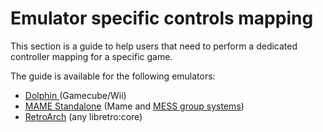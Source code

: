 # Emulator specific controls mapping

This section is a guide to help users that need to perform a dedicated controller mapping for a specific game.

The guide is available for the following emulators:

* [Dolphin ](https://wiki.retrobat.org/controllers/specific\_mapping/dolphin-controller-mapping)(Gamecube/Wii)
* [MAME Standalone](https://wiki.retrobat.org/controllers/specific\_mapping/mame64-controller-mapping) (Mame and [MESS group systems](https://wiki.retrobat.org/navigation/system-view-and-game-view#grouped-systems))
* [RetroArch](https://wiki.retrobat.org/controllers/specific\_mapping/retroarch-controller-mapping) (any libretro:core)
